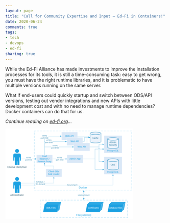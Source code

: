 ```yaml
---
layout: page
title: "Call for Community Expertise and Input – Ed-Fi in Containers!"
date: 2020-06-24
comments: true
tags:
- tech
- devops
- ed-fi
sharing: true
---
```


While the Ed-Fi Alliance has made investments to improve the installation
processes for its tools, it is still a time–consuming task: easy to get wrong,
you must have the right runtime libraries, and it is problematic to have
multiple versions running on the same server.

What if end-users could quickly startup and switch between ODS/API versions,
testing out vendor integrations and new APIs with little development cost and
with no need to manage runtime dependencies? Docker containers can do that for
us.

_Continue reading on [ed-fi.org](https://www.ed-fi.org/blog/2020/06/call-for-community-expertise-and-input-ed-fi-in-containers/)&hellip;_

![Potential Docker Architecture](images/edfi-docker-vision.png)
